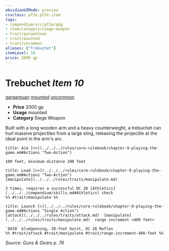```yaml
---
obsidianUIMode: preview
cssclass: pf2e,pf2e-item
tags:
- compendium/src/pf2e/g&g
- item/category/siege-weapon
- trait/gargantuan
- trait/mounted
- trait/uncommon
aliases: ["Trebuchet"]
itemLevel: 10
price: 2000 gp
---
```

# Trebuchet *Item 10*  
[gargantuan](../../../rules/traits/gargantuan-b1.md)  [mounted](../../../rules/traits/mounted-g-g.md)  [uncommon](../../../rules/traits/uncommon.md)  

- **Price** 2000 gp
- **Usage** mounted
- **Category** Siege Weapon

Built with a long wooden arm and a heavy counterweight, a trebuchet can hurl massive projectiles from a large sling, releasing the projectile at the ideal point in the arm's arc.

```ad-embed-ability
title: Aim [>>](../../../rules/core-rulebook/chapter-9-playing-the-game.md#Actions "Two-Action")

100 feet, minimum distance 200 feet
```

```ad-embed-ability
title: Load [>>](../../../rules/core-rulebook/chapter-9-playing-the-game.md#Actions "Two-Action")
[manipulate](../../../rules/traits/manipulate.md)  

3 times, requires a successful DC 20 [Athletics](../../../compendium/skills.md#Athletics) check  
%% #trait/manipulate %%
```

```ad-embed-ability
title: Launch [>](../../../rules/core-rulebook/chapter-9-playing-the-game.md#Actions "Single Action")
[attack](../../../rules/traits/attack.md)  [manipulate](../../../rules/traits/manipulate.md)  range increment <400 feet>  

`8d10` bludgeoning, 20-foot burst, DC 26 Reflex  
%% #trait/attack #trait/manipulate #trait/range-increment-400-feet %%
```

*Source: Guns & Gears p. 76*
